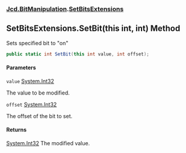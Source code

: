 ### [Jcd.BitManipulation](Jcd.BitManipulation.md 'Jcd.BitManipulation').[SetBitsExtensions](Jcd.BitManipulation.SetBitsExtensions.md 'Jcd.BitManipulation.SetBitsExtensions')

## SetBitsExtensions.SetBit(this int, int) Method

Sets specified bit to "on"

```csharp
public static int SetBit(this int value, int offset);
```
#### Parameters

<a name='Jcd.BitManipulation.SetBitsExtensions.SetBit(thisint,int).value'></a>

`value` [System.Int32](https://docs.microsoft.com/en-us/dotnet/api/System.Int32 'System.Int32')

The value to be modified.

<a name='Jcd.BitManipulation.SetBitsExtensions.SetBit(thisint,int).offset'></a>

`offset` [System.Int32](https://docs.microsoft.com/en-us/dotnet/api/System.Int32 'System.Int32')

The offset of the bit to set.

#### Returns

[System.Int32](https://docs.microsoft.com/en-us/dotnet/api/System.Int32 'System.Int32')
The modified value.
